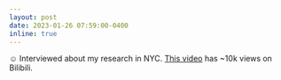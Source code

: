 ```yaml
---
layout: post
date: 2023-01-26 07:59:00-0400
inline: true
---
```


:relaxed: Interviewed about my research in NYC. [This video](https://www.bilibili.com/video/BV1ey4y197BZ/?buvid=YB4B0AB55440C31B41FF8279E2B38919181D&is_story_h5=false&mid=c9DbHhA2oeImiv6Au7Avng%3D%3D&plat_id=240&share_from=ugc&share_medium=iphone&share_plat=ios&share_source=WEIXIN&share_tag=s_i&timestamp=1674743971&unique_k=UrVd3bt&up_id=694810745) has ~10k views on Bilibili.

